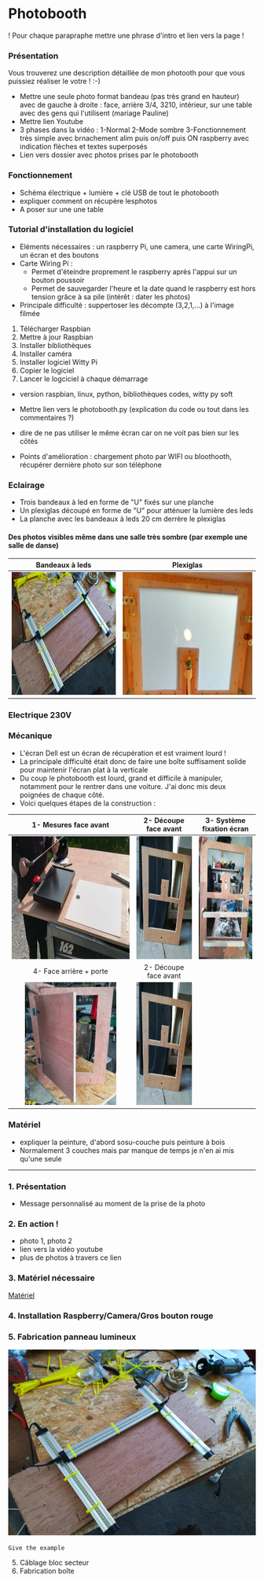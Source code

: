 # Photobooth

!  Pour chaque parapraphe mettre une phrase d'intro et lien vers la page !
### Présentation
Vous trouverez une description détaillée de mon photooth pour que vous puissiez réaliser le votre ! :-)
* Mettre une seule photo format bandeau (pas très grand en hauteur) avec de gauche à droite : face, arrière 3/4, 3210, intérieur, sur une table avec des gens qui l'utilisent (mariage Pauline)
* Mettre lien Youtube
* 3 phases dans la vidéo : 1-Normal 2-Mode sombre 3-Fonctionnement très simple avec brnachement alim puis on/off puis ON raspberry avec indication flèches et textes superposés
* Lien vers dossier avec photos prises par le photobooth
### Fonctionnement

* Schéma électrique + lumière + clé USB de tout le photobooth
* expliquer comment on récupère lesphotos
* A poser sur une une table
### Tutorial d'installation du logiciel
* Eléments nécessaires : un raspberry Pi, une camera, une carte WiringPi, un écran et des boutons
* Carte Wiring Pi :
  * Permet d'éteindre proprement le raspberry après l'appui sur un bouton poussoir
  * Permet de sauvegarder l'heure et la date quand le raspberry est hors tension grâce à sa pile (intérêt : dater les photos)
* Principale difficulté : suppertoser les décompte (3,2,1,...) à l'image filmée

1. Télécharger Raspbian
2. Mettre à jour Raspbian 
4. Installer bibliothèques
5. Installer caméra 
6. Installer logiciel Witty Pi
6. Copier le logiciel
7. Lancer le logciciel à chaque démarrage





* version raspbian, linux, python, bibliothèques codes, witty py soft

* Mettre lien vers le photobooth.py (explication du code ou tout dans les commentaires ?)

* dire de ne pas utiliser le même écran car on ne voit pas bien sur les côtés




* Points d'amélioration : chargement photo par WIFI ou bloothooth, récupérer dernière photo sur son téléphone




### Eclairage

* Trois bandeaux à led en forme de "U"  fixés sur une planche
* Un plexiglas découpé en forme de "U" pour atténuer la lumière des leds
* La planche avec les bandeaux à leds 20 cm derrère le plexiglas

#### Des photos visibles même dans une salle très sombre (par exemple une salle de danse) 
Bandeaux à leds            |   Plexiglas
:-------------------------:|:-------------------------:
<img src="https://github.com/aek31/Photobooth/blob/master/Photos/bandeau_leds.jpg" alt="drawing" height="250px"/> |          <img src="https://github.com/aek31/Photobooth/blob/master/Photos/plexi.jpg" alt="drawing" height="250px"/>








### Electrique 230V

### Mécanique
* L'écran Dell est un écran de récupération et est vraiment lourd ! 
* La principale difficulté était donc de faire une boîte suffisament solide pour maintenir l'écran plat à la verticale
* Du coup le photobooth est lourd, grand et difficile à manipuler, notamment pour le rentrer dans une voiture. J'ai donc mis deux poignées de chaque côté.
* Voici quelques étapes de la construction :

1- Mesures face avant     |   2- Découpe face avant  |   3- Système fixation écran
:-------------------------:|:-------------------------:|:-------------------------:
<img src="https://github.com/aek31/Photobooth/blob/master/Photos/position_face_avant.jpg" alt="drawing" height="250px"/> |          <img src="https://github.com/aek31/Photobooth/blob/master/Photos/decoupe_face_avant.jpg" alt="drawing" height="250px"/> | <img src="https://github.com/aek31/Photobooth/blob/master/Photos/3fixation_ecran1.jpg" alt="drawing" height="250px"/> 
4- Face arrière + porte     |   2- Découpe face avant
<img src="https://github.com/aek31/Photobooth/blob/master/Photos/5porte.jpg" alt="drawing" height="250px"/> |          <img src="https://github.com/aek31/Photobooth/blob/master/Photos/decoupe_face_avant.jpg" alt="drawing" height="250px"/>



### Matériel
* expliquer la peinture, d'abord sosu-couche puis peinture à bois
* Normalement 3 couches mais par manque de temps je n'en ai mis qu'une seule

-----------------------------
### 1. Présentation 

* Message personnalisé au moment de la prise de la photo

### 2. En action !
* photo 1, photo 2
* lien vers la vidéo youtube
* plus de photos à travers ce lien

### 3. Matériel nécessaire

[Matériel](https://github.com/Bricolo31/photobooth/edit/master/Liste_mat%C3%A9riel.md)

### 4. Installation Raspberry/Camera/Gros bouton rouge

### 5. Fabrication panneau lumineux
![](https://github.com/aek31/Photobooth/blob/master/Photos/IMG_20180225_144721_1.jpg)


```
Give the example
```

5. Câblage bloc secteur
6. Fabrication boîte
